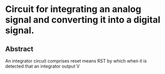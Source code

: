 # Circuit for integrating an analog signal and converting it into a digital signal.

## Abstract
An integrator circuit comprises reset means RST by which when it is detected that an integrator output V